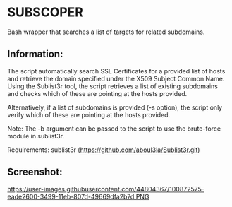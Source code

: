 # SUBSCOPER
Bash wrapper that searches a list of targets for related subdomains.

Information:
---------------
The script automatically search SSL Certificates for a provided list of hosts and retrieve the domain specified under the X509 Subject Common Name.
Using the Sublist3r tool, the script retrieves a list of existing subdomains and checks which of these are pointing at the hosts provided. 

Alternatively, if a list of subdomains is provided (-s option), the script only verify which of these are pointing at the hosts provided.

Note: The -b argument can be passed to the script to use the brute-force module in sublist3r.

Requirements: sublist3r (https://github.com/aboul3la/Sublist3r.git)

Screenshot:
--------------------
https://user-images.githubusercontent.com/44804367/100872575-eade2600-3499-11eb-807d-49669dfa2b7d.PNG
